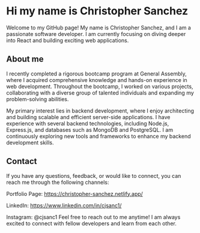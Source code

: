 # Hi my name is Christopher Sanchez
Welcome to my GitHub page! My name is Christopher Sanchez, and I am a passionate software developer. I am currently focusing on diving deeper into React and building exciting web applications.

## About me
I recently completed a rigorous bootcamp program at General Assembly, where I acquired comprehensive knowledge and hands-on experience in web development. Throughout the bootcamp, I worked on various projects, collaborating with a diverse group of talented individuals and expanding my problem-solving abilities.

My primary interest lies in backend development, where I enjoy architecting and building scalable and efficient server-side applications. I have experience with several backend technologies, including Node.js, Express.js, and databases such as MongoDB and PostgreSQL. I am continuously exploring new tools and frameworks to enhance my backend development skills.

## Contact
If you have any questions, feedback, or would like to connect, you can reach me through the following channels:

Portfolio Page: https://christopher-sanchez.netlify.app/

LinkedIn: https://www.linkedin.com/in/cjsanc1/

Instagram: @cjsanc1
Feel free to reach out to me anytime! I am always excited to connect with fellow developers and learn from each other.

<!---
cjsanc1/cjsanc1 is a ✨ special ✨ repository because its `README.md` (this file) appears on your GitHub profile.
You can click the Preview link to take a look at your changes.
--->
